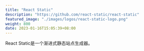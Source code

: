 ```yaml
---
title: "React Static"
description: "https://github.com/react-static/react-static"
featured_image: "./images/logos/react-static-logo.png"
weight: 800
date: 2023-01-16T15:05:39+08:00
---
```


React Static是一个渐进式静态站点生成器。